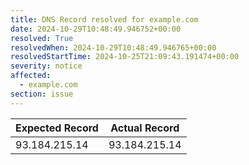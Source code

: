 ```yaml
---
title: DNS Record resolved for example.com
date: 2024-10-29T10:48:49.946752+00:00
resolved: True
resolvedWhen: 2024-10-29T10:48:49.946765+00:00
resolvedStartTime: 2024-10-25T21:09:43.191474+00:00
severity: notice
affected:
  - example.com
section: issue
---
```


| Expected Record  | Actual Record  |
|------------------|----------------|
| 93.184.215.14 | 93.184.215.14 |
